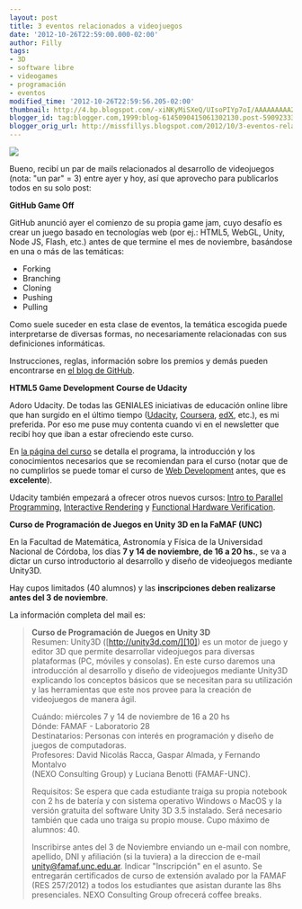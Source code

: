 ```yaml
---
layout: post
title: 3 eventos relacionados a videojuegos
date: '2012-10-26T22:59:00.000-02:00'
author: Filly
tags:
- 3D
- software libre
- videogames
- programación
- eventos
modified_time: '2012-10-26T22:59:56.205-02:00'
thumbnail: http://4.bp.blogspot.com/-xiNKyMiSXeQ/UIsoPIYp7oI/AAAAAAAAA2A/Upv57V5nn04/s72-c/github.jpeg
blogger_id: tag:blogger.com,1999:blog-6145090415061302130.post-590923331725801340
blogger_orig_url: http://missfillys.blogspot.com/2012/10/3-eventos-relacionados-videojuegos.html
---
```

[![](http://4.bp.blogspot.com/-xiNKyMiSXeQ/UIsoPIYp7oI/AAAAAAAAA2A/Upv57V5nn04/s320/github.jpeg)][0]  

Bueno, recibí un par de mails relacionados al desarrollo de videojuegos (nota: "un par" = 3) entre ayer y hoy, así que
aprovecho para publicarlos todos en su solo post:

**GitHub Game Off**

GitHub anunció ayer el comienzo de su propia game jam, cuyo desafío es crear un juego basado en tecnologías web (por
ej.: HTML5, WebGL, Unity, Node JS, Flash, etc.) antes de que termine el mes de noviembre, basándose en una o más de las
temáticas:

* Forking
* Branching
* Cloning
* Pushing
* Pulling

Como suele suceder en esta clase de eventos, la temática escogida puede interpretarse de diversas formas, no
necesariamente relacionadas con sus definiciones informáticas.

Instrucciones, reglas, información sobre los premios y demás pueden encontrarse en [el blog de GitHub][1].

**HTML5 Game Development Course de Udacity**

Adoro Udacity. De todas las GENIALES iniciativas de educación online libre que han surgido en el último tiempo
([Udacity][2], [Coursera][3], [edX][4], etc.), es mi preferida. Por eso me puse muy contenta cuando vi en el newsletter
que recibí hoy que iban a estar ofreciendo este curso.

En [la página del curso][5] se detalla el programa, la introducción y los conocimientos necesarios que se recomiendan
para el curso (notar que de no cumplirlos se puede tomar el curso de [Web Development][6] antes, que es **excelente**).

Udacity también empezará a ofrecer otros nuevos cursos: [Intro to Parallel Programming][7], [Interactive Rendering][8]
y [Functional Hardware Verification][9].

**Curso de Programación de Juegos en Unity 3D en la FaMAF (UNC)**

En la Facultad de Matemática, Astronomía y Física de la Universidad Nacional de Córdoba, los días **7 y 14 de noviembre,
de 16 a 20 hs.**, se va a dictar un curso introductorio al desarrollo y diseño de videojuegos mediante Unity3D.

Hay cupos limitados (40 alumnos) y las **inscripciones deben realizarse antes del 3 de noviembre**.

La información completa del mail es:  

> **Curso de Programación de Juegos en Unity 3D**  
> Resumen: Unity3D ([http://unity3d.com/][10]) es un motor de juego y editor 3D que permite desarrollar videojuegos para
diversas plataformas (PC, móviles y consolas). En este curso daremos una introducción al desarrollo y diseño de
videojuegos mediante Unity3D explicando los conceptos básicos que se necesitan para su utilización y las herramientas
que este nos provee para la creación de videojuegos de manera ágil.  
>   
> Cuándo:  miércoles 7 y 14 de noviembre de 16 a 20 hs  
> Dónde: FAMAF - Laboratorio 28  
> Destinatarios: Personas con interés en programación y diseño de juegos de computadoras.  
> Profesores: David Nicolás Racca, Gaspar Almada, y Fernando Montalvo  
> (NEXO Consulting Group) y Luciana Benotti (FAMAF-UNC).  
>   
> Requisitos: Se espera que cada estudiante traiga su propia notebook con 2 hs de batería y con sistema operativo
Windows o MacOS y la versión gratuita del software Unity 3D 3.5 instalado. Será necesario también que cada uno traiga
su propio mouse. Cupo máximo de alumnos: 40\.  
>   
> Inscribirse antes del 3 de Noviembre enviando un e-mail con nombre, apellido, DNI y afiliación (si la tuviera) a la
direccion de e-mail [unity@famaf.unc.edu.ar][11]. Indicar "Inscripción" en el asunto. Se entregarán certificados de
curso de extensión avalado por la FAMAF (RES 257/2012) a todos los estudiantes que asistan durante las 8hs presenciales.
NEXO Consulting Group ofrecerá coffee breaks. 

[0]: http://4.bp.blogspot.com/-xiNKyMiSXeQ/UIsoPIYp7oI/AAAAAAAAA2A/Upv57V5nn04/s1600/github.jpeg
[1]: https://github.com/blog/1303-github-game-off
[2]: http://www.udacity.com/
[3]: https://www.coursera.org/
[4]: https://www.edx.org/
[5]: http://www.udacity.com/overview/Course/cs255/CourseRev/1
[6]: http://www.udacity.com/overview/Course/cs253/CourseRev/apr2012
[7]: http://www.udacity.com/overview/Course/cs344/CourseRev/1
[8]: http://www.udacity.com/overview/Course/cs291/CourseRev/1
[9]: http://www.udacity.com/overview/Course/cs348/CourseRev/1
[10]: http://unity3d.com/
[11]: https://gtwing.efn.uncor.edu/webmail/imp/message.php?mailbox=INBOX&index=23383#